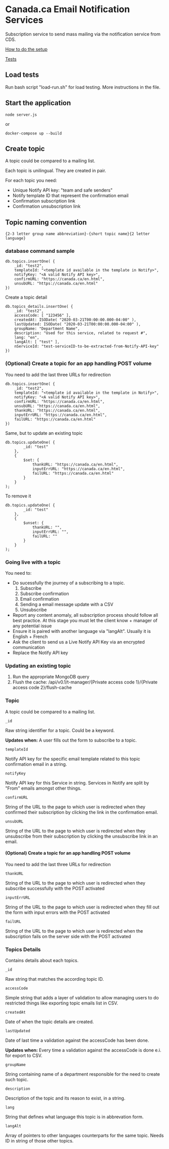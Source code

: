 # Canada.ca Email Notification Services

Subscription service to send mass mailing via the notification service from CDS. 

[How to do the setup](setup.md)

[Tests](https://github.com/ServiceCanada/x-notify/tree/master/test)

## Load tests

Run bash script "load-run.sh" for load testing. More instructions in the file.

## Start the application

`node server.js`

or

`docker-compose up --build`


## Create topic

A topic could be compared to a mailing list.

Each topic is unilingual. They are created in pair.

For each topic you need:
* Unique Notify API key: "team and safe senders"
* Notify template ID that represent the confirmation email
* Confirmation subscription link
* Confirmation unsubscription link


## Topic naming convention

`{2-3 letter group name abbreviation}-{short topic name}{2 letter language}`

### database command sample

```
db.topics.insertOne( {
    _id: "test2",
    templateId: "<template id available in the template in Notify>",
    notifyKey: "<A valid Notify API key>",
    confirmURL: "https://canada.ca/en.html",
    unsubURL: "https://canada.ca/en.html"
})
```

Create a topic detail

```
db.topics_details.insertOne( {
    _id: "test2",
    accessCode: [ "123456" ],
	createdAt: ISODate( "2020-03-21T00:00:00.000-04:00" ),
	lastUpdated: ISODate( "2020-03-21T00:00:00.000-04:00" ),
	groupName: "Department Name",
	description: "Used for this service, related to request #",
	lang: "en",
	langAlt: [ "test" ],
	nServiceId: "test-serviceID-to-be-extracted-from-Notify-API-key"
})
```

### (Optional) Create a topic for an app handling POST volume

You need to add the last three URLs for redirection

```
db.topics.insertOne( {
    _id: "test2",
    templateId: "<template id available in the template in Notify>",
    notifyKey: "<A valid Notify API key>",
    confirmURL: "https://canada.ca/en.html",
    unsubURL: "https://canada.ca/en.html",
	thankURL: "https://canada.ca/en.html",
    inputErrURL: "https://canada.ca/en.html",
    failURL: "https://canada.ca/en.html"
})
```

Same, but to update an existing topic

```
db.topics.updateOne( {
		_id: "test"
	},
	{
		$set: {
			thankURL: "https://canada.ca/en.html",
			inputErrURL: "https://canada.ca/en.html",
			failURL: "https://canada.ca/en.html"
		}
	}
);
```

To remove it
```
db.topics.updateOne( {
		_id: "test"
	},
	{
		$unset: {
			thankURL: "",
			inputErrURL: "",
			failURL: ""
		}
	}
);
```


### Going live with a topic

You need to:
* Do sucessfully the journey of a subscribing to a topic.
	1. Subscribe
	2. Subscribe confirmation
	3. Email confirmation
	4. Sending a email message update with a CSV
	5. Unsubscribe
* Report any content anomaly, all subscription process should follow all best practice. At this stage you must let the client know + manager of any potential issue
* Ensure it is paired with another language via "langAlt". Usually it is English + French
* Ask the client to send us a Live Notify API Key via an encrypted communication
* Replace the Notify API key

### Updating an existing topic

1. Run the appropriate MongoDB query
2. Flush the cache: /api/v0.1/t-manager/{Private access code 1}/{Private access code 2}/flush-cache

### Topic

A topic could be compared to a mailing list.

`_id`

Raw string identifier for a topic. Could be a keyword.

**Updates when:** A user fills out the form to subscribe to a topic.

`templateId`

Notify API key for the specific email template related to this topic confirmation email in a string.

`notifyKey`

Notify API key for this Service in string. Services in Notify are split by "From" emails amongst other things.

`confirmURL`

String of the URL to the page to which user is redirected when they confirmed their subscription by clicking the link in the confirmation email.

`unsubURL`

String of the URL to the page to which user is redirected when they unsubscribe from their subscription by clicking the unsubscribe link in an email.

#### (Optional) Create a topic for an app handling POST volume

You need to add the last three URLs for redirection

`thankURL`

String of the URL to the page to which user is redirected when they subscribe successfully with the POST activated

`inputErrURL`

String of the URL to the page to which user is redirected when they fill out the form with input errors with the POST activated

`failURL`

String of the URL to the page to which user is redirected when the subscription fails on the server side with the POST activated

### Topics Details

Contains details about each topics.

`_id`

Raw string that matches the according topic ID.

`accessCode`

Simple string that adds a layer of validation to allow managing users to do restricted things like exporting topic emails list in CSV.

`createdAt`

Date of when the topic details are created.

`lastUpdated`

Date of last time a validation against the accessCode has been done.

**Updates when:** Every time a validation against the accessCode is done e.i. for export to CSV.

`groupName`

String containing name of a department responsible for the need to create such topic.

`description`

Description of the topic and its reason to exist, in a string.

`lang`

String that defines what language this topic is in abbrevation form.

`langAlt`

Array of pointers to other languages counterparts for the same topic. Needs ID in string of those other topics.


